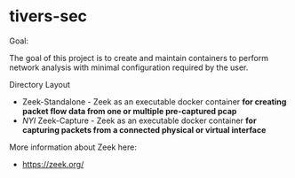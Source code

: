 # tivers-sec

Goal:

The goal of this project is to create and maintain containers to perform network analysis with minimal configuration required by the user. 

Directory Layout

* Zeek-Standalone - Zeek as an executable docker container **for creating packet flow data from one or multiple pre-captured pcap**
* *NYI* Zeek-Capture - Zeek as an executable docker container **for capturing packets from a connected physical or virtual interface**

More information about Zeek here:
* https://zeek.org/
